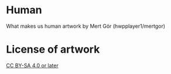 # Human

What makes us human artwork by Mert Gör (hwpplayer1/mertgor)

# License of artwork

[CC BY-SA 4.0 or later](by-sa.markdown)

